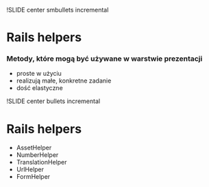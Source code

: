 !SLIDE center smbullets incremental
# Rails helpers #
### Metody, które mogą być używane w warstwie prezentacji ###

  * proste w użyciu
  * realizują małe, konkretne zadanie
  * dość elastyczne

!SLIDE center bullets incremental
# Rails helpers #
  * AssetHelper
  * NumberHelper
  * TranslationHelper
  * UrlHelper
  * FormHelper
